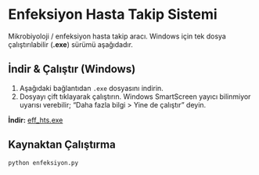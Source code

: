 
# Enfeksiyon Hasta Takip Sistemi

Mikrobiyoloji / enfeksiyon hasta takip aracı. Windows için tek dosya çalıştırılabilir (**.exe**) sürümü aşağıdadır.

## İndir & Çalıştır (Windows)
1. Aşağıdaki bağlantıdan `.exe` dosyasını indirin.
2. Dosyayı çift tıklayarak çalıştırın. Windows SmartScreen yayıcı bilinmiyor uyarısı verebilir; “Daha fazla bilgi > Yine de çalıştır” deyin.

**İndir:** [eff_hts.exe](#indir-baglantisi-buraya-gelecek)

## Kaynaktan Çalıştırma
```bash
python enfeksiyon.py



